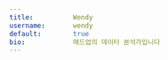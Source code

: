 ```yaml
---
title:          Wendy
username:       wendy
default:        true
bio:            매드업의 데이터 분석가입니다
---
```

